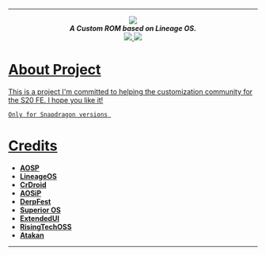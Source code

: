 -----------------------------------------------------------------------------
<div align="center">
<img src="https://github.com/ProjectSakura/SakuraDocs/blob/master/assets/header.png?raw=true"> 
<br>
<strong><i>A Custom ROM based on Lineage OS.</i></strong>
<br>
</a>
<a href="https://xdaforums.com/m/neroki.12679945/">
<img src="https://img.shields.io/badge/XDA-Thread-pink?style=for-the-badge">
</a>
<a href="https://t.me/nerokireleases">
<img src="https://img.shields.io/badge/Telegram-Group-blue?style=for-the-badge">
</div>

About Project
===============

This is a project I'm committed to helping the customization community for the S20 FE. I hope you like it! 
```
Only for Snapdragon versions 
```
Credits
=======
 * [**AOSP**](https://android.googlesource.com)
 * [**LineageOS**](https://github.com/LineageOS)
 * [**CrDroid**](https://github.com/crdroidandroid)
 * [**AOSiP**](https://github.com/AOSiP)
 * [**DerpFest**](https://github.com/DerpLab)
 * [**Superior OS**](https://github.com/SuperiorOS)
 * [**ExtendedUI**](https://github.com/Extended-UI)
 * [**RisingTechOSS**](https://github.com/RisingTechOSS)
 * [**Atakan**](https://github.com/ata-kaner)
-----------------------------------------------------------------------------
